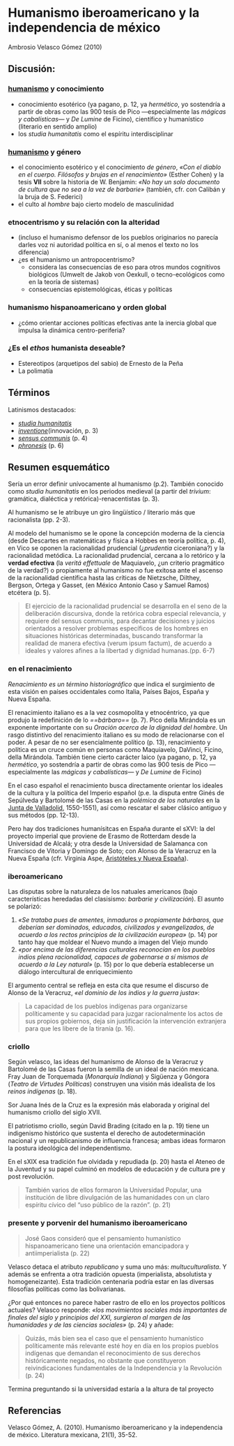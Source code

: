 # Humanismo iberoamericano y la independencia de méxico

Ambrosio Velasco Gómez (2010)

## Discusión:

### [humanismo](humanismo.md) y conocimiento

* conocimiento esotérico (ya pagano, p. 12, ya *hermético*, yo sostendría a partir de obras como las 900 tesis de Pico —especialmente las *mágicas y cabalísticas—* y *De Lumine* de Ficino), científico y humanístico (literario en sentido amplio)
* los *studia humanitatis* como el espíritu interdisciplinar

### [humanismo](humanismo.md) y género

* el conocimiento esotérico y el conocimiento *de género*, *«Con el diablo en el cuerpo. Filósofos y brujas en el renacimiento»* (Esther Cohen) y la tesis **VII** sobre la historia de W. Benjamin: *«No hay un solo documento de cultura que no sea a la vez de barbarie»* (también, cfr. con Calibán y la bruja de S. Federici)
* el culto al *hombre* bajo cierto modelo de masculinidad

### etnocentrismo y su relación con la alteridad

* (incluso el humanismo defensor de los pueblos originarios no parecía darles voz ni autoridad política en sí, o al menos el texto no los diferencia)
* ¿es el humanismo un antropocentrismo?
  * considera las consecuencias de eso para otros mundos cognitivos biológicos (Umwelt de Jakob von Oexkull, o tecno-ecológicos como en la teoría de sistemas)
  * consecuencias epistemológicas, éticas y políticas

### humanismo hispanoamericano y orden global

* ¿cómo orientar acciones políticas efectivas ante la inercia global que impulsa la dinámica centro-periferia?

### ¿Es el *ethos* humanista deseable?

* Estereotipos (arquetipos del sabio) de Ernesto de la Peña
* La polimatía

## Términos

Latinismos destacados:

* [*studia humanitatis*](https://es.wikipedia.org/wiki/Humanismo)
* [*inventione*](https://es.wikipedia.org/wiki/De_inventione)(innovación, p. 3)
* [*sensus communis*](https://en.wikipedia.org/wiki/Common_sense) (p. 4)
* [*phronesis*](https://es.wikipedia.org/wiki/Fr%C3%B3nesis) (p. 6)

## Resumen esquemático

Sería un error definir unívocamente al humanismo (p.2). También conocido como *studia humanitatis* en los periodos medieval (a partir del *trivium*: gramática, dialéctica y retórica)-renacentistas (p. 3).

Al humanismo se le atribuye un giro lingüístico / literario más que racionalista (pp. 2-3).

Al modelo del humanismo se le opone la concepción moderna de la ciencia (desde Descartes en matemáticas y física a Hobbes en teoría política, p. 4), en Vico se oponen la racionalidad prudencial (¿*prudentia* ciceroniana?) y la racionalidad metódica. La racionalidad prudencial, cercana a lo retórico y la **verdad efectiva** (la *veritá effettuale* de Maquiavelo, ¿un criterio pragmático de la verdad?) o propiamente al humanismo no fue exitosa ante el ascenso de la racionalidad científica hasta las críticas de Nietzsche, Dilthey, Bergson, Ortega y Gasset, (en México Antonio Caso y Samuel Ramos) etcétera (p. 5).

 > 
 > El ejercicio de la racionalidad prudencial se desarrolla en el seno de la deliberación discursiva, donde la retórica cobra especial relevancia, y requiere del sensus communis, para decantar decisiones y juicios orientados  a resolver problemas específicos de los hombres en situaciones históricas determinadas,  buscando transformar la realidad de manera efectiva (verum  ipsum factum), de acuerdo a ideales y valores afines a la libertad y dignidad humanas.(pp. 6-7)

### en el renacimiento

*Renacimiento es un término historiográfico* que indica el surgimiento de esta visión en países occidentales como Italia, Países Bajos, España y Nueva España.

El renacimiento italiano es a la vez cosmopolita y etnocéntrico, ya que produjo la redefinición de lo *==bárbaro==* (p. 7). Pico della Mirándola es un exponente importante con su *Oración acerca de la dignidad del hombre*. Un rasgo distintivo del renacimiento italiano es su modo de relacionarse con el poder. A pesar de no ser esencialmente político (p. 13), renacimiento y política es un cruce común en personas como Maquiavelo, DaVinci, Ficino, della Mirándola. También tiene cierto carácter laico (ya pagano, p. 12, ya *hermético*, yo sostendría a partir de obras como las 900 tesis de Pico —especialmente las *mágicas y cabalísticas—* y *De Lumine* de Ficino)

En el caso español el renacimiento busca directamente orientar los ideales de la cultura y la política del Imperio español (p.e. la disputa entre Ginés de Sepúlveda y Bartolomé de las Casas en la *polémica de los naturales* en la [Junta de Valladolid](https://es.wikipedia.org/wiki/Junta_de_Valladolid#:~:text=Junta%20de%20Valladolid%20es%20la,la%20conquista%20de%20Am%C3%A9rica%2C%20interpretadas), 1550-1551), así como rescatar el saber clásico antiguo y sus métodos (pp. 12-13).

Pero hay dos tradiciones humanísitcas en España durante el sXVI: la del proyecto imperial que proviene de Erasmo de Rotterdam desde la Universidad de Alcalá; y otra desde la Universidad de Salamanca con Francisco de Vitoria y Domingo de Soto; con Alonso de la Veracruz en la Nueva España (cfr. Virginia Aspe, [Aristóteles y Nueva España](http://sociales.uaslp.mx/Documents/Publicaciones/Libros/AristotelesNuevaEspana.pdf)).

### iberoamericano

Las disputas sobre la naturaleza de los natuales americanos (bajo características heredadas del clasisismo: *barbarie y civilización*). El asunto se polarizó:

1. *«Se trataba pues de amentes, inmaduros o propiamente bárbaros, que deberían ser dominados, educados, civilizados y evangelizados, de acuerdo a los rectos principios de la civilización europea»* (p. 14) por tanto hay que moldear el Nuevo mundo a imagen del Viejo mundo
1. *«por encima de las diferencias culturales reconocían en los pueblos indios plena racionalidad, capaces de gobernarse a sí mismos de acuerdo a la Ley natural»* (p. 15) por lo que debería establecerse un diálogo intercultural de enriquecimiento

El argumento central se refleja en esta cita que resume el discurso de Alonso de la Veracruz, *«el dominio de los indios y la guerra justa»*:

 > 
 > La capacidad de los pueblos indígenas para organizarse políticamente y su  capacidad para juzgar racionalmente los actos de sus propios gobiernos, deja sin justificación la intervención extranjera para que les libere de la tiranía (p. 16).

### criollo

Según velasco, las ideas del humanismo de Alonso de la Veracruz y Bartolomé de las Casas fueron la semilla de un ideal de nación mexicana. Fray Juan de Torquemada (*Monarquía Indíana*) y Sigüenza y Góngora (*Teatro de Virtudes Políticas*) construyen una visión más idealista de los *reinos indígenas* (p. 18).

Sor Juana Inés de la Cruz es la expresión más elaborada y original del humanismo criollo del siglo XVII.

El patriotismo criollo, según David Brading (citado en la p. 19) tiene un indigenismo histórico que sustenta el derecho de autodeterminación nacional y un republicanismo de influencia francesa; ambas ideas formaron la postura ideológica del independentismo.

En el sXIX esa tradición fue olvidada y repudiada (p. 20) hasta el Ateneo de la Juventud y su papel culminó en modelos de educación y de cultura pre y post revolución.

 > 
 > También varios de ellos formaron la Universidad Popular, una institución de libre divulgación de las humanidades con un claro espíritu cívico del “uso público de la razón”. (p. 21)

### presente y porvenir del humanismo iberoamericano

 > 
 > José Gaos consideró que el pensamiento humanístico hispanoamericano tiene una orientación emancipadora y antiimperialista (p. 22)

Velasco detaca el atributo *republicano* y suma uno más: *multuculturalista*. Y además se enfrenta a otra tradición opuesta (imperialista, absolutista y homogeneizante). Esta tradición centenaria podría estar en las diversas filosofías políticas como las bolivarianas.

¿Por qué entonces no parece haber rastro de ello en los proyectos políticos actuales? Velasco responde: *«los movimientos sociales más importantes de finales del siglo y principios del XXI,  surgieron al margen de las humanidades y de las ciencias sociales»* (p. 24) y añade:

 > 
 > Quizás, más bien sea el caso que el pensamiento humanístico políticamente más relevante esté hoy en día en los propios pueblos indígenas que demandan el reconocimiento de sus derechos históricamente negados, no obstante que constituyeron reivindicaciones fundamentales de la Independencia y la Revolución (p. 24)

Termina preguntando si la universidad estaría a la altura de tal proyecto

## Referencias

Velasco Gómez, A. (2010). Humanismo iberoamericano y la independencia de méxico. Literatura mexicana, 21(1), 35-52.
